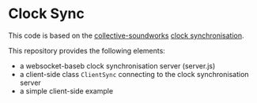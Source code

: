 # Clock Sync

This code is based on the [collective-soundworks](https://github.com/collective-soundworks) [clock synchronisation](https://github.com/collective-soundworks/sync).

This repository provides the following elements:
- a websocket-baseb clock synchronisation server (server.js)
- a client-side class `ClientSync` connecting to the clock synchronisation server
- a simple client-side example
